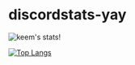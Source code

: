 # discordstats-yay

![keem's stats!](https://github-readme-stats.vercel.app/api?username=akeeme&show_icons=true&theme=radical&hide=contribs,stars)

[![Top Langs](https://github-readme-stats.vercel.app/api/top-langs/?username=akeeme&layout=compact)](https://github.com/anuraghazra/github-readme-stats)
